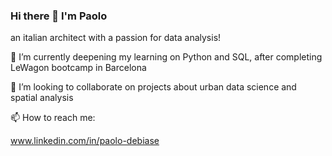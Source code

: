 ### Hi there 👋 I'm Paolo
an italian architect with a passion for data analysis!

🌱 I’m currently deepening my learning on Python and SQL, after completing LeWagon bootcamp in Barcelona

👯 I’m looking to collaborate on projects about urban data science and spatial analysis

📫 How to reach me: 

www.linkedin.com/in/paolo-debiase

<!--
**paolodbs/paolodbs** is a ✨ _special_ ✨ repository because its `README.md` (this file) appears on your GitHub profile.

Here are some ideas to get you started:

- 🔭 I’m currently working on ...
- 🌱 I’m currently learning ...
- 👯 I’m looking to collaborate on ...
- 🤔 I’m looking for help with ...
- 💬 Ask me about ...
- 📫 How to reach me: ...
- 😄 Pronouns: ...
- ⚡ Fun fact: ...
-->
